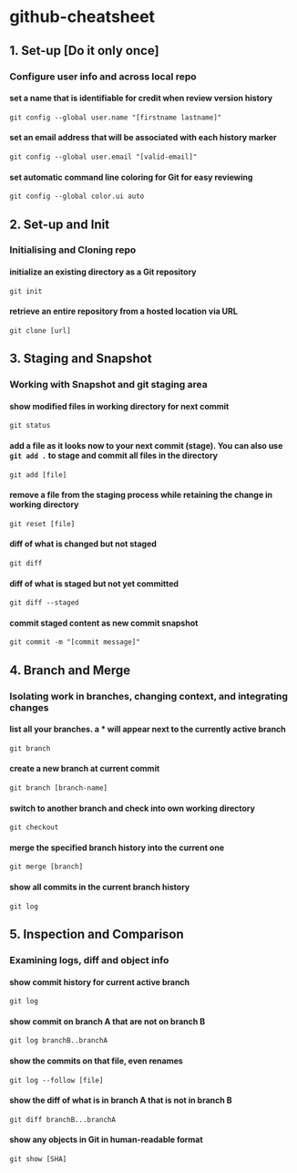 # github-cheatsheet

## 1. Set-up [Do it only once]
### Configure user info and across local repo

#### set a name that is identifiable for credit when review version history
```
git config --global user.name "[firstname lastname]"
```

#### set an email address that will be associated with each history marker
```
git config --global user.email "[valid-email]"
```

#### set automatic command line coloring for Git for easy reviewing
```
git config --global color.ui auto
```


## 2. Set-up and Init
### Initialising and Cloning repo 

#### initialize an existing directory as a Git repository
```
git init
```

#### retrieve an entire repository from a hosted location via URL
```
git clone [url]
```

## 3. Staging and Snapshot
### Working with Snapshot and git staging area

#### show modified files in working directory for next commit
```
git status
```

#### add a file as it looks now to your next commit (stage). You can also use `git add .` to stage and commit all files in the directory
```
git add [file]
```

#### remove a file from the staging process while retaining the change in working directory
```
git reset [file]
```

#### diff of what is changed but not staged
```
git diff
```

#### diff of what is staged but not yet committed
```
git diff --staged
```

#### commit staged content as new commit snapshot
```
git commit -m "[commit message]"
```

## 4. Branch and Merge 
### Isolating work in branches, changing context, and integrating changes

#### list all your branches. a * will appear next to the currently active branch
```
git branch
```

####  create a new branch at current commit
```
git branch [branch-name]
```

#### switch to another branch and check into own working directory
```
git checkout
```

#### merge the specified branch history into the current one
```
git merge [branch]
```

#### show all commits in the current branch history
```
git log
```

## 5. Inspection and Comparison 
### Examining logs, diff and object info

#### show commit history for current active branch
```
git log
```

#### show commit on branch A that are not on branch B
```
git log branchB..branchA
```

#### show the commits on that file, even renames
```
git log --follow [file]
```

#### show the diff of what is in branch A that is not in branch B
```
git diff branchB...branchA
```

#### show any objects in Git in human-readable format
```
git show [SHA]
```

